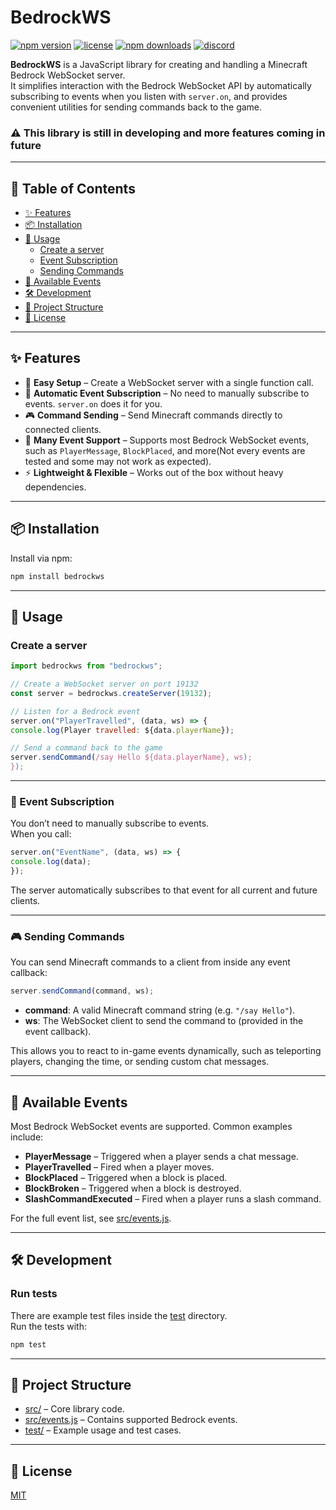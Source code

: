 # BedrockWS

[![npm version](https://img.shields.io/npm/v/bedrockws.svg?style=flat-square)](https://www.npmjs.com/package/bedrockws)
[![license](https://img.shields.io/github/license/Valcyle/bedrockws.svg?style=flat-square)](./LICENSE)
[![npm downloads](https://img.shields.io/npm/dm/bedrockws.svg?style=flat-square)](https://www.npmjs.com/package/bedrockws)
[![discord](https://img.shields.io/discord/872775092218761226.svg?label=&logo=discord&logoColor=ffffff&color=7389D8&labelColor=6A7EC2)](https://discord.gg/TXU5NjDRPQ)

**BedrockWS** is a JavaScript library for creating and handling a Minecraft Bedrock WebSocket server.  
It simplifies interaction with the Bedrock WebSocket API by automatically subscribing to events when you listen with `server.on`, and provides convenient utilities for sending commands back to the game.

### ⚠️ This library is still in developing and more features coming in future

---

## 📑 Table of Contents
- [✨ Features](#%E2%9C%A8-features)
- [📦 Installation](#%F0%9F%93%A6-installation)
- [🚀 Usage](#%F0%9F%9A%80-usage)
  - [Create a server](#create-a-server)
  - [Event Subscription](#%F0%9F%94%84-event-subscription)
  - [Sending Commands](#%F0%9F%8E%AE-sending-commands)
- [📡 Available Events](#%F0%9F%93%A1-available-events)
- [🛠 Development](#%F0%9F%9B%A0-development)
- [📂 Project Structure](#%F0%9F%93%82-project-structure)
- [📜 License](#%F0%9F%93%9C-license)

---

## ✨ Features

- 🚀 **Easy Setup** – Create a WebSocket server with a single function call.  
- 🔄 **Automatic Event Subscription** – No need to manually subscribe to events. `server.on` does it for you.  
- 🎮 **Command Sending** – Send Minecraft commands directly to connected clients.  
- 📡 **Many Event Support** – Supports most Bedrock WebSocket events, such as `PlayerMessage`, `BlockPlaced`, and more(Not every events are tested and some may not work as expected).  
- ⚡ **Lightweight & Flexible** – Works out of the box without heavy dependencies.  

---

## 📦 Installation

Install via npm:

```sh
npm install bedrockws
```


---

## 🚀 Usage

### Create a server

```js
import bedrockws from "bedrockws";

// Create a WebSocket server on port 19132
const server = bedrockws.createServer(19132);

// Listen for a Bedrock event
server.on("PlayerTravelled", (data, ws) => {
console.log(Player travelled: ${data.playerName});

// Send a command back to the game
server.sendCommand(/say Hello ${data.playerName}, ws);
});
```

---

### 🔄 Event Subscription

You don’t need to manually subscribe to events.  
When you call:

```js
server.on("EventName", (data, ws) => {
console.log(data);
});
```


The server automatically subscribes to that event for all current and future clients.

---

### 🎮 Sending Commands

You can send Minecraft commands to a client from inside any event callback:

```js
server.sendCommand(command, ws);
```

- **command**: A valid Minecraft command string (e.g. `"/say Hello"`).  
- **ws**: The WebSocket client to send the command to (provided in the event callback).  

This allows you to react to in-game events dynamically, such as teleporting players, changing the time, or sending custom chat messages.

---

## 📡 Available Events

Most Bedrock WebSocket events are supported. Common examples include:

- **PlayerMessage** – Triggered when a player sends a chat message.  
- **PlayerTravelled** – Fired when a player moves.  
- **BlockPlaced** – Triggered when a block is placed.  
- **BlockBroken** – Triggered when a block is destroyed.  
- **SlashCommandExecuted** – Fired when a player runs a slash command.  

For the full event list, see [src/events.js](./src/events.js).

---

## 🛠 Development

### Run tests

There are example test files inside the [test](./test) directory.  
Run the tests with:
```sh
npm test
```

---

## 📂 Project Structure

- [src/](./src) – Core library code.  
- [src/events.js](./src/events.js) – Contains supported Bedrock events.  
- [test/](./test) – Example usage and test cases.  

---

## 📜 License

[MIT](./LICENSE)

